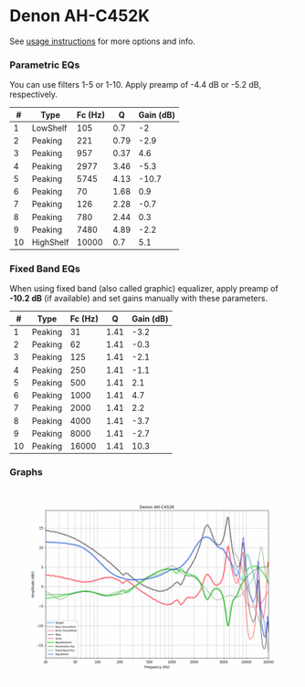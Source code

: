 # Denon AH-C452K
See [usage instructions](https://github.com/jaakkopasanen/AutoEq#usage) for more options and info.

### Parametric EQs
You can use filters 1-5 or 1-10. Apply preamp of -4.4 dB or -5.2 dB, respectively.

|   # | Type      |   Fc (Hz) |    Q |   Gain (dB) |
|-----|-----------|-----------|------|-------------|
|   1 | LowShelf  |       105 | 0.7  |        -2   |
|   2 | Peaking   |       221 | 0.79 |        -2.9 |
|   3 | Peaking   |       957 | 0.37 |         4.6 |
|   4 | Peaking   |      2977 | 3.46 |        -5.3 |
|   5 | Peaking   |      5745 | 4.13 |       -10.7 |
|   6 | Peaking   |        70 | 1.68 |         0.9 |
|   7 | Peaking   |       126 | 2.28 |        -0.7 |
|   8 | Peaking   |       780 | 2.44 |         0.3 |
|   9 | Peaking   |      7480 | 4.89 |        -2.2 |
|  10 | HighShelf |     10000 | 0.7  |         5.1 |

### Fixed Band EQs
When using fixed band (also called graphic) equalizer, apply preamp of **-10.2 dB** (if available) and set gains manually with these parameters.

|   # | Type    |   Fc (Hz) |    Q |   Gain (dB) |
|-----|---------|-----------|------|-------------|
|   1 | Peaking |        31 | 1.41 |        -3.2 |
|   2 | Peaking |        62 | 1.41 |        -0.3 |
|   3 | Peaking |       125 | 1.41 |        -2.1 |
|   4 | Peaking |       250 | 1.41 |        -1.1 |
|   5 | Peaking |       500 | 1.41 |         2.1 |
|   6 | Peaking |      1000 | 1.41 |         4.7 |
|   7 | Peaking |      2000 | 1.41 |         2.2 |
|   8 | Peaking |      4000 | 1.41 |        -3.7 |
|   9 | Peaking |      8000 | 1.41 |        -2.7 |
|  10 | Peaking |     16000 | 1.41 |        10.3 |

### Graphs
![](./Denon%20AH-C452K.png)
